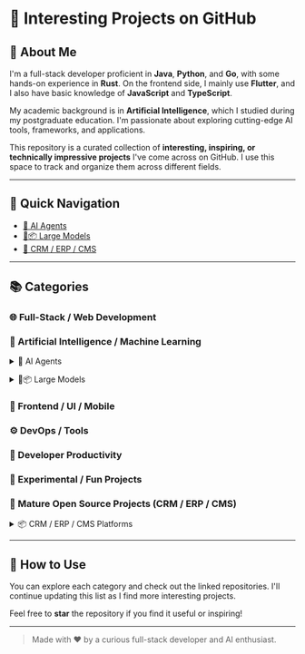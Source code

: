 # 🚀 Interesting Projects on GitHub

## 👋 About Me

I'm a full-stack developer proficient in **Java**, **Python**, and **Go**, with some hands-on experience in **Rust**. On the frontend side, I mainly use **Flutter**, and I also have basic knowledge of **JavaScript** and **TypeScript**.

My academic background is in **Artificial Intelligence**, which I studied during my postgraduate education. I'm passionate about exploring cutting-edge AI tools, frameworks, and applications.

This repository is a curated collection of **interesting, inspiring, or technically impressive projects** I've come across on GitHub. I use this space to track and organize them across different fields.

---

## 🔗 Quick Navigation

- [🤖 AI Agents](#ai-agents)
- [🧠📦 Large Models](#large-models)
- [🏢 CRM / ERP / CMS](#crm--erp--cms)

---

## 📚 Categories

### 🌐 Full-Stack / Web Development

<!-- - Java Web Frameworks (e.g., Spring Boot, backend scaffolds)
- Python Web Tools (e.g., FastAPI, Flask extensions)
- Go Web Projects (e.g., Gin, Fiber starters)
- Full-stack Boilerplates (Java + Vue, Go + React, etc.) -->

### 🤖 Artificial Intelligence / Machine Learning

<!-- - Model Implementations (e.g., YOLO, LLMs, Transformers)
- AI Frameworks and Libraries (e.g., PyTorch, Hugging Face, ONNX)
- Prompt Engineering / AI Agents (LangChain, AutoGPT, etc.)
- Research Projects and Papers with Code -->

<a name="ai-agents"></a>
<details>
  <summary>🧠 AI Agents</summary>

  - [gemini-cli](https://github.com/google-gemini/gemini-cli) – An open-source AI agent that brings the power of Gemini directly into your terminal.

</details>

<a name="large-models"></a>
<details>
  <summary>🧠📦 Large Models</summary>

  - [KnowCoder](https://github.com/ICT-GoKnow/KnowCoder) – Official Repo of paper "KnowCoder: Coding Structured Knowledge into LLMs for Universal Information Extraction". In the paper, we propose KnowCoder, the most powerful large language model so far for universal information extraction.

</details>

### 📱 Frontend / UI / Mobile

<!-- - Flutter Widgets and Libraries
- UI Frameworks (React, Vue, Svelte)
- Design Systems / UI Kits / Animations -->

### ⚙️ DevOps / Tools

<!-- - CI/CD Templates (GitHub Actions, Docker Compose)
- Developer Tools (linters, formatters, CLI utilities)
- Containerization / Deployment Repos -->

### 🧰 Developer Productivity

<!-- - Terminal Tools / CLI Applications
- VS Code Extensions / IDE Enhancements
- Documentation Tools (e.g., Docusaurus, mkdocs) -->

### 🧪 Experimental / Fun Projects

<!-- - Creative or Side Projects
- Game Development and Visual Demos
- Rust Playgrounds and Systems Projects -->


### 🏢 Mature Open Source Projects (CRM / ERP / CMS)

<!-- - Fully-featured open-source systems
- CRM / ERP platforms
- CMS and headless CMS
- Low-code / no-code builders -->

<a name="crm--erp--cms"></a>
<details>
  <summary>📦 CRM / ERP / CMS Platforms</summary>

  - [twenty](https://github.com/twentyhq/twenty) – Building a modern alternative to Salesforce, powered by the community.

</details>

---

## 📝 How to Use

You can explore each category and check out the linked repositories. I'll continue updating this list as I find more interesting projects.

Feel free to **star** the repository if you find it useful or inspiring!

---

> Made with ❤️ by a curious full-stack developer and AI enthusiast.
